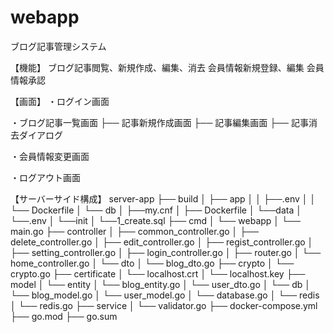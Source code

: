 # webapp
 ブログ記事管理システム
 
 【機能】
 ブログ記事閲覧、新規作成、編集、消去
 会員情報新規登録、編集
 会員情報承認
 

 【画面】
・ログイン画面

・ブログ記事一覧画面
├── 記事新規作成画面
├── 記事編集画面
├── 記事消去ダイアログ

・会員情報変更画面

・ログアウト画面


 【サーバーサイド構成】
server-app
├── build
│   ├── app
│   │   ├──.env
│   │   └── Dockerfile
│   └── db
│       ├──my.cnf
│       ├── Dockerfile
│       └──data
│  			└──.env
│       └──init
│  			└──1_create.sql
├── cmd
│   └── webapp
│       └── main.go
├── controller
│   ├── common_controller.go
│   ├── delete_controller.go
│   ├── edit_controller.go
│   ├── regist_controller.go
│   ├── setting_controller.go
│   ├── login_controller.go
│   ├── router.go
│   └── home_controller.go
│   └── dto
│       └── blog_dto.go
├── crypto
│   └── crypto.go
├── certificate
│    └──  localhost.crt
│    └──  localhost.key
├── model
│   └── entity
│       └── blog_entity.go
│       └── user_dto.go
│   └── db
│       └── blog_model.go
│       └── user_model.go
│       └── database.go
│   └── redis
│       └── redis.go
├── service
│   └──  validator.go
├── docker-compose.yml
├── go.mod
├── go.sum

